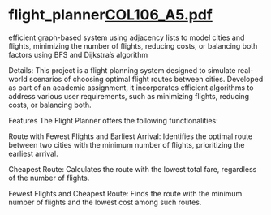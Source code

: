 # flight_planner[COL106_A5.pdf](https://github.com/user-attachments/files/17946682/COL106_A5.pdf)

efficient graph-based system using adjacency lists to model cities and flights, minimizing the number of flights, reducing costs, or balancing both factors using BFS and Dijkstra’s algorithm

Details:
This project is a flight planning system designed to simulate real-world scenarios of choosing optimal flight routes between cities. Developed as part of an academic assignment, it incorporates efficient algorithms to address various user requirements, such as minimizing flights, reducing costs, or balancing both.

Features
The Flight Planner offers the following functionalities:

Route with Fewest Flights and Earliest Arrival: Identifies the optimal route between two cities with the minimum number of flights, prioritizing the earliest arrival.

Cheapest Route: Calculates the route with the lowest total fare, regardless of the number of flights.

Fewest Flights and Cheapest Route: Finds the route with the minimum number of flights and the lowest cost among such routes.
